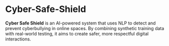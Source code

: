 # Cyber-Safe-Shield
**Cyber Safe Shield** is an AI-powered system that uses NLP to detect and prevent cyberbullying in online spaces. By combining synthetic training data with real-world testing, it aims to create safer, more respectful digital interactions.
